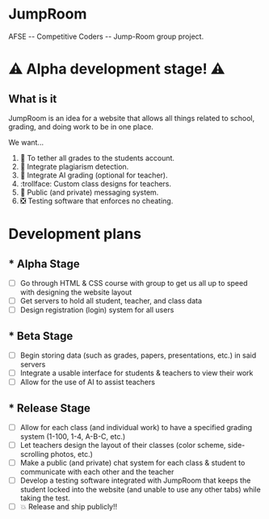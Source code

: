 # JumpRoom 
AFSE -- Competitive Coders -- Jump-Room group project.

# :warning: Alpha development stage! :warning:

## What is it

JumpRoom is an idea for a website that allows all things related to school, grading, and doing work to be in one place.

We want...

1. :link: To tether all grades to the students account.
2. :mega: Integrate plagiarism detection.
3. :floppy_disk: Integrate AI grading (optional for teacher).
4. :trollface: Custom class designs for teachers.
5. :thought_balloon: Public (and private) messaging system.
6. :negative_squared_cross_mark: Testing software that enforces no cheating.

# Development plans

## * Alpha Stage

- [ ] Go through HTML & CSS course with group to get us all up to speed with designing the website layout
- [ ] Get servers to hold all student, teacher, and class data
- [ ] Design registration (login) system for all users

## * Beta Stage

- [ ] Begin storing data (such as grades, papers, presentations, etc.) in said servers
- [ ] Integrate a usable interface for students & teachers to view their work
- [ ] Allow for the use of AI to assist teachers

## * Release Stage

- [ ] Allow for each class (and individual work) to have a specified grading system (1-100, 1-4, A-B-C, etc.)
- [ ] Let teachers design the layout of their classes (color scheme, side-scrolling photos, etc.)
- [ ] Make a public (and private) chat system for each class & student to communicate with each other and the teacher
- [ ] Develop a testing software integrated with JumpRoom that keeps the student locked into the website (and unable to use any other tabs) while taking the test.
- [ ] :collision: Release and ship publicly!!
